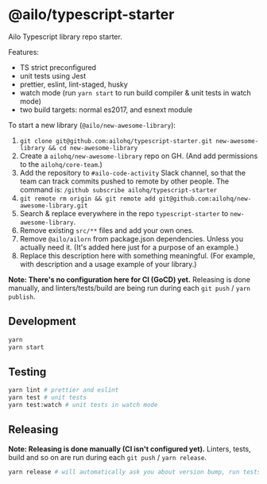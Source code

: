 # @ailo/typescript-starter

Ailo Typescript library repo starter.

Features:

- TS strict preconfigured
- unit tests using Jest
- prettier, eslint, lint-staged, husky
- watch mode (run `yarn start` to run build compiler & unit tests in watch mode)
- two build targets: normal es2017, and esnext module

To start a new library (`@ailo/new-awesome-library`):

1. `git clone git@github.com:ailohq/typescript-starter.git new-awesome-library && cd new-awesome-library`
2. Create a `ailohq/new-awesome-library` repo on GH. (And add permissions to the `ailohq/core-team`.)
3. Add the repository to `#ailo-code-activity` Slack channel, so that the team can track commits pushed to remote by other people. The command is: `/github subscribe ailohq/typescript-starter`
4. `git remote rm origin && git remote add git@github.com:ailohq/new-awesome-library.git`
5. Search & replace everywhere in the repo `typescript-starter` to `new-awesome-library`.
6. Remove existing `src/**` files and add your own ones.
7. Remove `@ailo/ailorn` from package.json dependencies. Unless you actually need it. (It's added here just for a purpose of an example.)
8. Replace this description here with something meaningful. (For example, with description and a usage example of your library.)

**Note: There's no configuration here for CI (GoCD) yet.** Releasing is done manually, and linters/tests/build are being run during each `git push` / `yarn publish`.

## Development

```sh
yarn
yarn start
```

## Testing

```sh
yarn lint # prettier and eslint
yarn test # unit tests
yarn test:watch # unit tests in watch mode
```

## Releasing

**Note: Releasing is done manually (CI isn't configured yet).** Linters, tests, build and so on are run during each `git push` / `yarn release`.

```sh
yarn release # will automatically ask you about version bump, run tests and build, and push new version to git & npm
```
